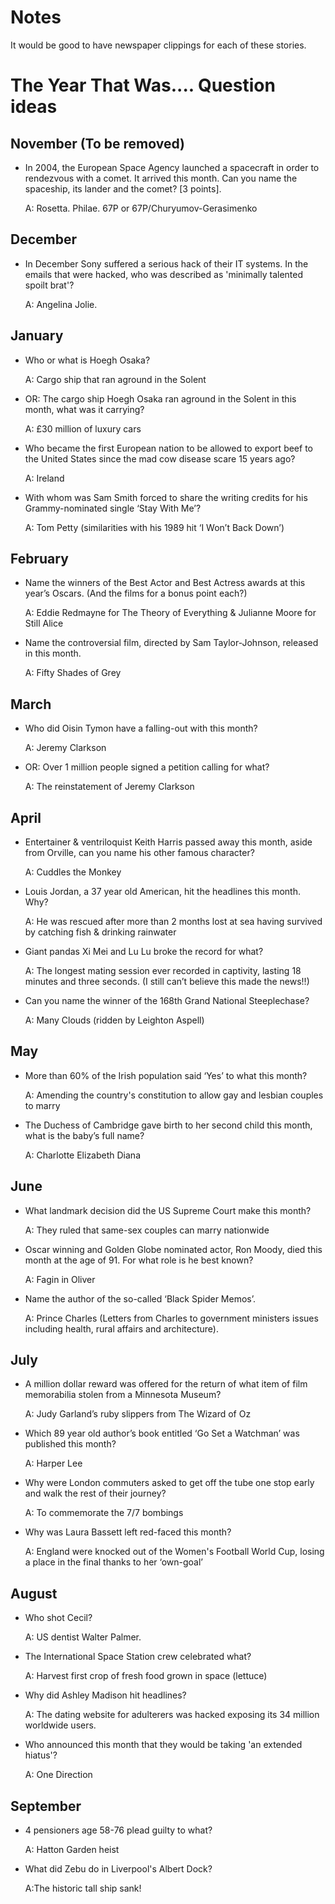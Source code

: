 Notes
=====
It would be good to have newspaper clippings for each of these stories.

The Year That Was.... Question ideas
====================================
November (To be removed)
--------
* In 2004, the European Space Agency launched a spacecraft in order to rendezvous with a comet. It arrived this month. Can you name the spaceship, its lander and the comet? [3 points].

    A: Rosetta. Philae. 67P or 67P/Churyumov-Gerasimenko

December
--------
* In December Sony suffered a serious hack of their IT systems. In the emails that were hacked, who was described as 'minimally talented spoilt brat'?

    A: Angelina Jolie.

January
-------
* Who or what is Hoegh Osaka?

    A: Cargo ship that ran aground in the Solent

* OR: The cargo ship Hoegh Osaka ran aground in the Solent in this month, what was it carrying?

    A: £30 million of luxury cars

* Who became the first European nation to be allowed to export beef to the United States since the mad cow disease scare 15 years ago?

    A: Ireland

* With whom was Sam Smith forced to share the writing credits for his Grammy-nominated single ‘Stay With Me’?

    A: Tom Petty (similarities with his 1989 hit ‘I Won’t Back Down’)


February
--------
* Name the winners of the Best Actor and Best Actress awards at this year’s Oscars. (And the films for a bonus point each?)

    A: Eddie Redmayne for The Theory of Everything & Julianne Moore for Still Alice

* Name the controversial film, directed by Sam Taylor-Johnson, released in this month.

    A: Fifty Shades of Grey


March
-----
* Who did Oisin Tymon have a falling-out with this month?

    A: Jeremy Clarkson

* OR: Over 1 million people signed a petition calling for what?

    A: The reinstatement of Jeremy Clarkson 


April
-----
* Entertainer & ventriloquist Keith Harris passed away this month, aside from Orville, can you name his other famous character?

    A: Cuddles the Monkey

* Louis Jordan, a 37 year old American, hit the headlines this month.  Why?

    A: He was rescued after more than 2 months lost at sea having survived by catching fish & drinking rainwater

* Giant pandas Xi Mei and Lu Lu broke the record for what?

    A: The longest mating session ever recorded in captivity, lasting 18 minutes and three seconds. (I still can’t believe this made the news!!)

* Can you name the winner of the 168th Grand National Steeplechase?

    A: Many Clouds (ridden by Leighton Aspell)


May
---
* More than 60% of the Irish population said ‘Yes’ to what this month?

    A: Amending the country's constitution to allow gay and lesbian couples to marry

* The Duchess of Cambridge gave birth to her second child this month, what is the baby’s full name?

    A: Charlotte Elizabeth Diana


June
----
* What landmark decision did the US Supreme Court make this month?

    A: They ruled that same-sex couples can marry nationwide

* Oscar winning and Golden Globe nominated actor, Ron Moody, died this month at the age of 91.  For what role is he best known?

    A: Fagin in Oliver

* Name the author of the so-called ‘Black Spider Memos’.

    A: Prince Charles (Letters from Charles to government ministers issues including health, rural affairs and architecture).


July
----
* A million dollar reward was offered for the return of what item of film memorabilia stolen from a Minnesota Museum?

    A: Judy Garland’s ruby slippers from The Wizard of Oz

* Which 89 year old author’s book entitled ‘Go Set a Watchman’ was published this month?

    A: Harper Lee

* Why were London commuters asked to get off the tube one stop early and walk the rest of their journey?

    A: To commemorate the 7/7 bombings

* Why was Laura Bassett left red-faced this month?

    A: England were knocked out of the Women's Football World Cup, losing a place in the final thanks to her ‘own-goal’


August
------
* Who shot Cecil?

    A: US dentist Walter Palmer.

* The International Space Station crew celebrated what?

    A: Harvest first crop of fresh food grown in space (lettuce)

* Why did Ashley Madison hit headlines?

    A: The dating website for adulterers was hacked exposing its 34 million worldwide users.

* Who announced this month that they would be taking 'an extended hiatus'?

    A: One Direction


September
---------
* 4 pensioners age 58-76 plead guilty to what?

    A: Hatton Garden heist

* What did Zebu do in Liverpool's Albert Dock?

    A:The historic tall ship sank!

